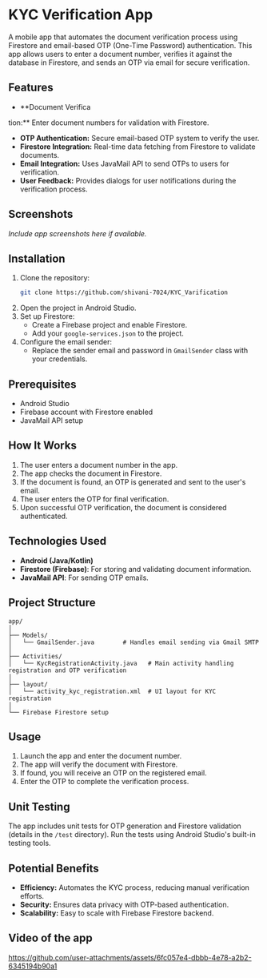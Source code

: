 # KYC Verification App

A mobile app that automates the document verification process using Firestore and email-based OTP (One-Time Password) authentication. This app allows users to enter a document number, verifies it against the database in Firestore, and sends an OTP via email for secure verification.

## Features

- **Document Verifica

tion:** Enter document numbers for validation with Firestore.
- **OTP Authentication:** Secure email-based OTP system to verify the user.
- **Firestore Integration:** Real-time data fetching from Firestore to validate documents.
- **Email Integration:** Uses JavaMail API to send OTPs to users for verification.
- **User Feedback:** Provides dialogs for user notifications during the verification process.

## Screenshots

_Include app screenshots here if available._

## Installation

1. Clone the repository:
   ```bash
   git clone https://github.com/shivani-7024/KYC_Varification
   ```
2. Open the project in Android Studio.
3. Set up Firestore:
   - Create a Firebase project and enable Firestore.
   - Add your `google-services.json` to the project.
4. Configure the email sender:
   - Replace the sender email and password in `GmailSender` class with your credentials.

## Prerequisites

- Android Studio
- Firebase account with Firestore enabled
- JavaMail API setup

## How It Works

1. The user enters a document number in the app.
2. The app checks the document in Firestore.
3. If the document is found, an OTP is generated and sent to the user's email.
4. The user enters the OTP for final verification.
5. Upon successful OTP verification, the document is considered authenticated.

## Technologies Used

- **Android (Java/Kotlin)**
- **Firestore (Firebase)**: For storing and validating document information.
- **JavaMail API**: For sending OTP emails.

## Project Structure

```
app/
│
├── Models/
│   └── GmailSender.java        # Handles email sending via Gmail SMTP
│
├── Activities/
│   └── KycRegistrationActivity.java   # Main activity handling registration and OTP verification
│
├── layout/
│   └── activity_kyc_registration.xml  # UI layout for KYC registration
│
└── Firebase Firestore setup
```

## Usage

1. Launch the app and enter the document number.
2. The app will verify the document with Firestore.
3. If found, you will receive an OTP on the registered email.
4. Enter the OTP to complete the verification process.

## Unit Testing

The app includes unit tests for OTP generation and Firestore validation (details in the `/test` directory). Run the tests using Android Studio's built-in testing tools.

## Potential Benefits

- **Efficiency:** Automates the KYC process, reducing manual verification efforts.
- **Security:** Ensures data privacy with OTP-based authentication.
- **Scalability:** Easy to scale with Firebase Firestore backend.

## Video of the app 
https://github.com/user-attachments/assets/6fc057e4-dbbb-4e78-a2b2-6345194b90a1



